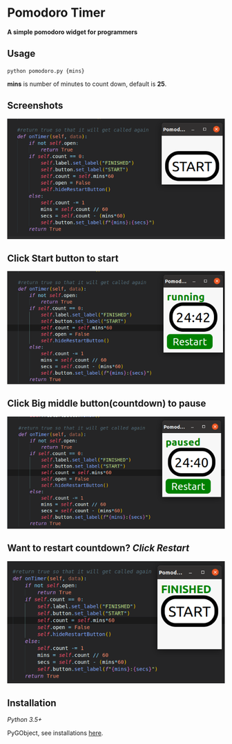 # Pomodoro Timer

**__A simple pomodoro widget for programmers__**

## Usage

`python pomodoro.py {mins}`

__mins__ is number of minutes to count down, default is **25**.

## Screenshots

![](images/start.png)

## Click Start button to start
![](images/running.png)

## Click Big middle button(countdown) to pause
![](images/paused.png)

## Want to restart countdown? *Click Restart*
![](images/finished.png)

## Installation
*Python 3.5+*

PyGObject, see installations [here](https://pygobject.readthedocs.io/en/latest/getting_started.html).

